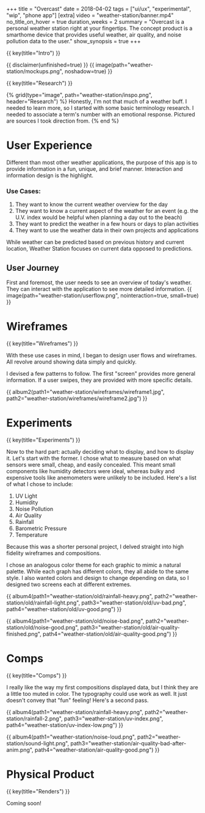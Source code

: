 +++
title = "Overcast"
date = 2018-04-02
tags = ["ui/ux", "experimental", "wip", "phone app"]
[extra]
video = "weather-station/banner.mp4"
no_title_on_hover = true
duration_weeks = 2
summary = "Overcast is a personal weather station right at your fingertips.  The concept product is a smarthome device that provides useful weather, air quality, and noise pollution data to the user."
show_synopsis = true
+++

{{ key(title="Intro") }}

{{ disclaimer(unfinished=true) }}
{{ image(path="weather-station/mockups.png", noshadow=true) }}


{{ key(title="Research") }}

{% grid(type="image", path="weather-station/inspo.png", header="Research") %}
    Honestly, I'm not that much of a weather buff.  I needed to learn more, so I started with some basic terminology research.  I needed to associate a term's number with an emotional response.  Pictured are sources I took direction from.
{% end %}

# User Experience
Different than most other weather applications, the purpose of this app is to provide information in a fun, unique, and brief manner.  Interaction and information design is the highlight.

### Use Cases:
1. They want to know the current weather overview for the day
2. They want to know a current aspect of the weather for an event (e.g. the U.V. index would be helpful when planning a day out to the beach)
3. They want to predict the weather in a few hours or days to plan activities
4. They want to use the weather data in their own projects and applications

While weather can be predicted based on previous history and current location, Weather Station focuses on current data opposed to predictions. 

## User Journey 
First and foremost, the user needs to see an overview of today's weather.  They can interact with the application to see more detailed information.
{{ image(path="weather-station/userflow.png", nointeraction=true, small=true) }}


# Wireframes
{{ key(title="Wireframes") }}

With these use cases in mind, I began to design user flows and wireframes.  All revolve around showing data simply and quickly.  

I devised a few patterns to follow.  The first "screen" provides more general information.  If a user swipes, they are provided with more specific details.

{{ album2(path1="weather-station/wireframes/wireframe1.jpg", path2="weather-station/wireframes/wireframe2.jpg") }}

# Experiments
{{ key(title="Experiments") }}

Now to the hard part: actually deciding what to display, and how to display it.  Let's start with the former.  I chose what to measure based on what sensors were small, cheap, and easily concealed.  This meant small components like humidity detectors were ideal, whereas bulky and expensive tools like anemometers were unlikely to be included.  Here's a list of what I chose to include:

1. UV Light
2. Humidity
3. Noise Pollution
4. Air Quality
5. Rainfall
6. Barometric Pressure
7. Temperature

Because this was a shorter personal project, I delved straight into high fidelity wireframes and compositions. 

I chose an analogous color theme for each graphic to mimic a natural palette.  While each graph has different colors, they all abide to the same style.  I also wanted colors and design to change depending on data, so I designed two screens each at different extremes.

{{ album4(path1="weather-station/old/rainfall-heavy.png", path2="weather-station/old/rainfall-light.png", path3="weather-station/old/uv-bad.png", path4="weather-station/old/uv-good.png") }}

{{ album4(path1="weather-station/old/noise-bad.png", path2="weather-station/old/noise-good.png", path3="weather-station/old/air-quality-finished.png", path4="weather-station/old/air-quality-good.png") }}

# Comps
{{ key(title="Comps") }}

I really like the way my first compositions displayed data, but I think they are a little too muted in color.  The typography could use work as well.  It just doesn't convey that "fun" feeling!  Here's a second pass.

{{ album4(path1="weather-station/rainfall-heavy.png", path2="weather-station/rainfall-2.png", path3="weather-station/uv-index.png", path4="weather-station/uv-index-low.png") }}

{{ album4(path1="weather-station/noise-loud.png", path2="weather-station/sound-light.png", path3="weather-station/air-quality-bad-after-anim.png", path4="weather-station/air-quality-good.png") }}

# Physical Product
{{ key(title="Renders") }}

Coming soon!